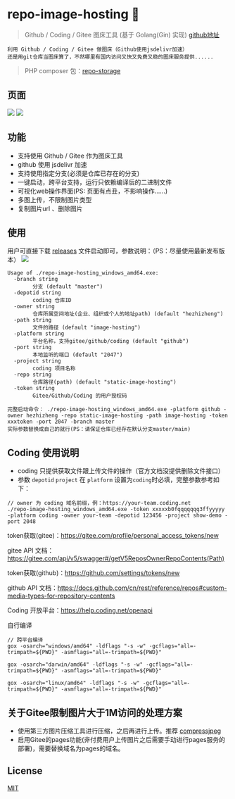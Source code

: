 # repo-image-hosting 🐽

> Github / Coding / Gitee 图床工具 (基于 Golang(Gin) 实现) [github地址](https://github.com/hezhizheng/repo-image-hosting)

```
利用 Github / Coding / Gitee 做图床（Github使用jsdelivr加速）
还是用git仓库当图床算了，不然哪里有国内访问又快又免费又稳的图床服务提供......
```

> PHP composer 包：[repo-storage](https://github.com/hezhizheng/repo-storage)

## 页面
![](https://cdn.learnku.com/uploads/images/202102/07/6843/crh7ytVwiz.png)
![](https://cdn.learnku.com/uploads/images/202102/07/6843/8CY2HIkX5x.gif!large)

## 功能
- 支持使用 Github / Gitee 作为图床工具
- github 使用 jsdelivr 加速
- 支持使用指定分支(必须是仓库已存在的分支)
- 一键启动，跨平台支持，运行只依赖编译后的二进制文件
- 可视化web操作界面(PS: 页面有点丑，不影响操作......)
- 多图上传，不限制图片类型
- 复制图片url 、删除图片

## 使用
用户可直接下载 [releases](https://github.com/hezhizheng/repo-image-hosting/releases) 文件启动即可，参数说明：（PS：尽量使用最新发布版本）
![](https://hzz333.coding.net/p/show-demo/d/static-image-hosting/git/raw/master/image-hosting/20220327001545_NOOWYGIESYWUAUXL.png)

```
Usage of ./repo-image-hosting_windows_amd64.exe:
  -branch string               
        分支 (default "master")
  -depotid string              
        coding 仓库ID          
  -owner string
        仓库所属空间地址(企业、组织或个人的地址path) (default "hezhizheng")
  -path string
        文件的路径 (default "image-hosting")
  -platform string
        平台名称，支持gitee/github/coding (default "github")
  -port string
        本地监听的端口 (default "2047")
  -project string
        coding 项目名称
  -repo string
        仓库路径(path) (default "static-image-hosting")
  -token string
        Gitee/Github/Coding 的用户授权码

```

```
完整启动命令： ./repo-image-hosting_windows_amd64.exe -platform github -owner hezhizheng -repo static-image-hosting -path image-hosting -token xxxtoken -port 2047 -branch master
实际参数替换成自己的就行(PS：请保证仓库已经存在默认分支master/main)
```

## Coding 使用说明
- coding 只提供获取文件跟上传文件的操作（官方文档没提供删除文件接口）
- 参数 `depotid` `project` 在 `platform` 设置为`coding`时必填，完整参数参考如下：
```
// owner 为 coding 域名前缀，例：https://your-team.coding.net
./repo-image-hosting_windows_amd64.exe -token xxxxxb0fqqqqqqq3ffyyyyy -platform coding -owner your-team -depotid 123456 -project show-demo -port 2048
```

token获取(gitee)：https://gitee.com/profile/personal_access_tokens/new

gitee API 文档：https://gitee.com/api/v5/swagger#/getV5ReposOwnerRepoContents(Path)

token获取(github)：https://github.com/settings/tokens/new

github API 文档：https://docs.github.com/cn/rest/reference/repos#custom-media-types-for-repository-contents

Coding 开放平台：https://help.coding.net/openapi


自行编译
```
// 跨平台编译
gox -osarch="windows/amd64" -ldflags "-s -w" -gcflags="all=-trimpath=${PWD}" -asmflags="all=-trimpath=${PWD}"

gox -osarch="darwin/amd64" -ldflags "-s -w" -gcflags="all=-trimpath=${PWD}" -asmflags="all=-trimpath=${PWD}"

gox -osarch="linux/amd64" -ldflags "-s -w" -gcflags="all=-trimpath=${PWD}" -asmflags="all=-trimpath=${PWD}"
```


## 关于Gitee限制图片大于1M访问的处理方案
- 使用第三方图片压缩工具进行压缩，之后再进行上传。推荐 [compressjpeg](https://compressjpeg.com/zh/)
- 启用Gitee的pages功能(非付费用户上传图片之后需要手动进行pages服务的部署)，需要替换域名为pages的域名。


## License
[MIT](./LICENSE.txt)
